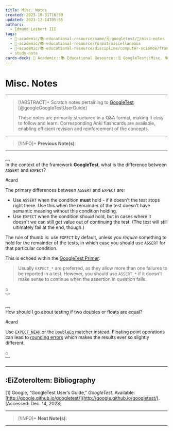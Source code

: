 ```yaml
---
title: Misc. Notes
created: 2023-10-31T16:39
updated: 2023-12-14T05:55
authors:
  - Edmund Leibert III
tags:
  - 🔴-academic/📚-educational-resource/name/🗒️-googletest/🔖/misc-notes
  - 🔴-academic/📚-educational-resource/format/miscellaneous
  - 🔴-academic/📚-educational-resource/discipline/computer-science/framework/googletest
  - study-note
cards-deck: 🔴 Academic::📚 Educational Resource::🗒️ GoogleTest::Misc. Notes
---
```


# Misc. Notes

---

> [!ABSTRACT]+ 
> Scratch notes pertaining to [GoogleTest](https://google.github.io/googletest/). [@googleGoogleTestUserGuide]
> 
> These notes are primarily structured in a Q&A format, making it easy to follow and learn. Corresponding Anki flashcards are available, enabling efficient revision and reinforcement of the concepts.

---

> [!INFO]+ 
> **Previous Note(s)**:
> 

---

﹇<br>
In the context of the framework **GoogleTest**, what is the difference between `ASSERT` and `EXPECT`?

#card 

The primary differences between `ASSERT` and `EXPECT` are:
- Use `ASSERT` when the condition **must** hold - if it doesn't the test stops right there. Use this when the remainder of the test doesn't have semantic meaning without this condition holding.
- Use `EXPECT` when the condition _should_ hold, but in cases where it doesn't we can still get value out of continuing the test. (The test will still ultimately fail at the end, though.)

The rule of thumb is: use `EXPECT` by default, unless you _require_ something to hold for the remainder of the tests, in which case you should use `ASSERT` for that particular condition.

This is echoed within the [GoogleTest Primer](https://google.github.io/googletest/primer.html):
> Usually `EXPECT_*` are preferred, as they allow more than one failures to be reported in a test. However, you should use `ASSERT_*` if it doesn't make sense to continue when the assertion in question fails.

⌂
<br>﹈<br>


﹇<br>
How should I go about testing if two doubles or floats are equal?

#card 

Use [`EXPECT_NEAR`](https://github.com/google/googletest/blob/master/docs/reference/assertions.md#expect_near-expect_near) or the [`DoubleEq`](https://github.com/google/googletest/blob/master/docs/reference/assertions.md#expect_double_eq-expect_double_eq) matcher instead. Floating point operations can lead to [rounding errors](https://stackoverflow.com/questions/249467/what-is-a-simple-example-of-floating-point-rounding-error) which makes the results ever so slightly different.

⌂
<br>﹈<br>

---

## :EiZoteroItem: Bibliography

\[1\]
Google, “GoogleTest User’s Guide,” _GoogleTest_. Available: [http://google.github.io/googletest/](http://google.github.io/googletest/). [Accessed: Dec. 14, 2023]

---

> [!INFO]+
> **Next Note(s)**:
> 

---
